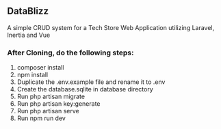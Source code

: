 ## DataBlizz

A simple CRUD system for a Tech Store Web Application utilizing Laravel, Inertia and Vue

### After Cloning, do the following steps:
1. composer install
2. npm install
3. Duplicate the .env.example file and rename it to .env
4. Create the database.sqlite in database directory
5. Run php artisan migrate
6. Run php artisan key:generate
7. Run php artisan serve
8. Run npm run dev
